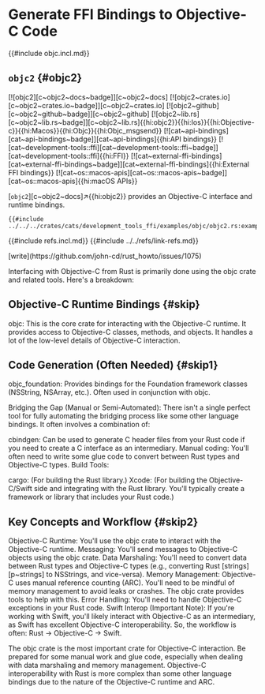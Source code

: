 # Generate FFI Bindings to Objective-C Code

{{#include objc.incl.md}}

## `objc2` {#objc2}

[![objc2][c~objc2~docs~badge]][c~objc2~docs] [![objc2~crates.io][c~objc2~crates.io~badge]][c~objc2~crates.io] [![objc2~github][c~objc2~github~badge]][c~objc2~github] [![objc2~lib.rs][c~objc2~lib.rs~badge]][c~objc2~lib.rs]{{hi:objc2}}{{hi:Ios}}{{hi:Objective-c}}{{hi:Macos}}{{hi:Objc}}{{hi:Objc_msgsend}} [![cat~api-bindings][cat~api-bindings~badge]][cat~api-bindings]{{hi:API bindings}} [![cat~development-tools::ffi][cat~development-tools::ffi~badge]][cat~development-tools::ffi]{{hi:FFI}} [![cat~external-ffi-bindings][cat~external-ffi-bindings~badge]][cat~external-ffi-bindings]{{hi:External FFI bindings}} [![cat~os::macos-apis][cat~os::macos-apis~badge]][cat~os::macos-apis]{{hi:macOS APIs}}

[`objc2`][c~objc2~docs]↗{{hi:objc2}} provides an Objective-C interface and runtime bindings.

```rust,editable
{{#include ../../../crates/cats/development_tools_ffi/examples/objc/objc2.rs:example}}
```

{{#include refs.incl.md}}
{{#include ../../refs/link-refs.md}}

<div class="hidden">
[write](https://github.com/john-cd/rust_howto/issues/1075)

Interfacing with Objective-C from Rust is primarily done using the objc crate and related tools. Here's a breakdown:

## Objective-C Runtime Bindings {#skip}

objc: This is the core crate for interacting with the Objective-C runtime. It provides access to Objective-C classes, methods, and objects. It handles a lot of the low-level details of Objective-C interaction.

## Code Generation (Often Needed) {#skip1}

objc_foundation: Provides bindings for the Foundation framework classes (NSString, NSArray, etc.). Often used in conjunction with objc.

Bridging the Gap (Manual or Semi-Automated): There isn't a single perfect tool for fully automating the bridging process like some other language bindings. It often involves a combination of:

cbindgen: Can be used to generate C header files from your Rust code if you need to create a C interface as an intermediary.
Manual coding: You'll often need to write some glue code to convert between Rust types and Objective-C types.
Build Tools:

cargo: (For building the Rust library.)
Xcode: (For building the Objective-C/Swift side and integrating with the Rust library. You'll typically create a framework or library that includes your Rust code.)

## Key Concepts and Workflow {#skip2}

Objective-C Runtime: You'll use the objc crate to interact with the Objective-C runtime.
Messaging: You'll send messages to Objective-C objects using the objc crate.
Data Marshaling: You'll need to convert data between Rust types and Objective-C types (e.g., converting Rust [strings][p~strings] to NSStrings, and vice-versa).
Memory Management: Objective-C uses manual reference counting (ARC). You'll need to be mindful of memory management to avoid leaks or crashes. The objc crate provides tools to help with this.
Error Handling: You'll need to handle Objective-C exceptions in your Rust code.
Swift Interop (Important Note): If you're working with Swift, you'll likely interact with Objective-C as an intermediary, as Swift has excellent Objective-C interoperability. So, the workflow is often: Rust -> Objective-C -> Swift.

The objc crate is the most important crate for Objective-C interaction. Be prepared for some manual work and glue code, especially when dealing with data marshaling and memory management. Objective-C interoperability with Rust is more complex than some other language bindings due to the nature of the Objective-C runtime and ARC.
</div>
